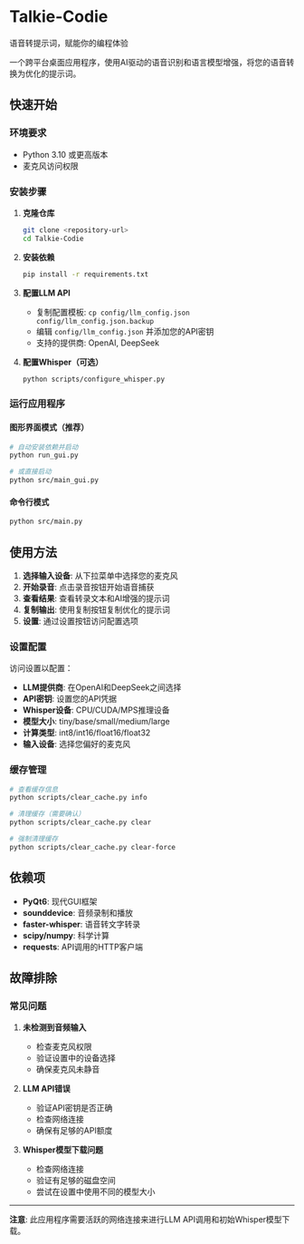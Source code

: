 # Talkie-Codie
语音转提示词，赋能你的编程体验

一个跨平台桌面应用程序，使用AI驱动的语音识别和语言模型增强，将您的语音转换为优化的提示词。

## 快速开始

### 环境要求
- Python 3.10 或更高版本
- 麦克风访问权限

### 安装步骤

1. **克隆仓库**
   ```bash
   git clone <repository-url>
   cd Talkie-Codie
   ```

2. **安装依赖**
   ```bash
   pip install -r requirements.txt
   ```

3. **配置LLM API**
   - 复制配置模板: `cp config/llm_config.json config/llm_config.json.backup`
   - 编辑 `config/llm_config.json` 并添加您的API密钥
   - 支持的提供商: OpenAI, DeepSeek

4. **配置Whisper（可选）**
   ```bash
   python scripts/configure_whisper.py
   ```

### 运行应用程序

#### 图形界面模式（推荐）
```bash
# 自动安装依赖并启动
python run_gui.py

# 或直接启动
python src/main_gui.py
```

#### 命令行模式
```bash
python src/main.py
```

## 使用方法

1. **选择输入设备**: 从下拉菜单中选择您的麦克风
2. **开始录音**: 点击录音按钮开始语音捕获
3. **查看结果**: 查看转录文本和AI增强的提示词
4. **复制输出**: 使用复制按钮复制优化的提示词
5. **设置**: 通过设置按钮访问配置选项

### 设置配置

访问设置以配置：
- **LLM提供商**: 在OpenAI和DeepSeek之间选择
- **API密钥**: 设置您的API凭据
- **Whisper设备**: CPU/CUDA/MPS推理设备
- **模型大小**: tiny/base/small/medium/large
- **计算类型**: int8/int16/float16/float32
- **输入设备**: 选择您偏好的麦克风

### 缓存管理

```bash
# 查看缓存信息
python scripts/clear_cache.py info

# 清理缓存（需要确认）
python scripts/clear_cache.py clear

# 强制清理缓存
python scripts/clear_cache.py clear-force
```

## 依赖项

- **PyQt6**: 现代GUI框架
- **sounddevice**: 音频录制和播放
- **faster-whisper**: 语音转文字转录
- **scipy/numpy**: 科学计算
- **requests**: API调用的HTTP客户端

## 故障排除

### 常见问题

1. **未检测到音频输入**
   - 检查麦克风权限
   - 验证设置中的设备选择
   - 确保麦克风未静音

2. **LLM API错误**
   - 验证API密钥是否正确
   - 检查网络连接
   - 确保有足够的API额度

3. **Whisper模型下载问题**
   - 检查网络连接
   - 验证有足够的磁盘空间
   - 尝试在设置中使用不同的模型大小

---

**注意**: 此应用程序需要活跃的网络连接来进行LLM API调用和初始Whisper模型下载。 
